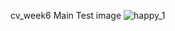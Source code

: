 cv_week6 Main Test image
![happy_1](https://github.com/recordpang/computer_vision/assets/118109881/b5a7cf57-2e2d-42b4-adc5-164f81044a99)
